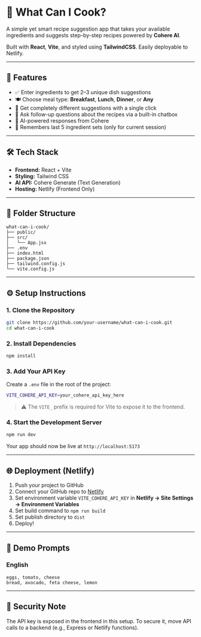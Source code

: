 # 🍳 What Can I Cook?

A simple yet smart recipe suggestion app that takes your available ingredients and suggests step-by-step recipes powered by **Cohere AI**.

Built with **React**, **Vite**, and styled using **TailwindCSS**. Easily deployable to Netlify.

---

## 🚀 Features

- ✅ Enter ingredients to get 2–3 unique dish suggestions
- 🍽️ Choose meal type: **Breakfast**, **Lunch**, **Dinner**, or **Any**
- 🔁 Get completely different suggestions with a single click
- 💬 Ask follow-up questions about the recipes via a built-in chatbox
- 🧠 AI-powered responses from Cohere
- 💾 Remembers last 5 ingredient sets (only for current session)

---

## 🛠️ Tech Stack

- **Frontend:** React + Vite
- **Styling:** Tailwind CSS
- **AI API:** Cohere Generate (Text Generation)
- **Hosting:** Netlify (Frontend Only)

---

## 📁 Folder Structure

```
what-can-i-cook/
├── public/
├── src/
│   └── App.jsx
├── .env
├── index.html
├── package.json
├── tailwind.config.js
└── vite.config.js
```

---

## ⚙️ Setup Instructions

### 1. Clone the Repository
```bash
git clone https://github.com/your-username/what-can-i-cook.git
cd what-can-i-cook
```

### 2. Install Dependencies
```bash
npm install
```

### 3. Add Your API Key
Create a `.env` file in the root of the project:
```bash
VITE_COHERE_API_KEY=your_cohere_api_key_here
```

> ⚠️ The `VITE_` prefix is required for Vite to expose it to the frontend.

### 4. Start the Development Server
```bash
npm run dev
```

Your app should now be live at `http://localhost:5173`

---

## 🌐 Deployment (Netlify)

1. Push your project to GitHub
2. Connect your GitHub repo to [Netlify](https://app.netlify.com/)
3. Set environment variable `VITE_COHERE_API_KEY` in **Netlify → Site Settings → Environment Variables**
4. Set build command to `npm run build`
5. Set publish directory to `dist`
6. Deploy!

---

## 🧠 Demo Prompts

### English
```
eggs, tomato, cheese
bread, avocado, feta cheese, lemon
```

---

## 🔐 Security Note

The API key is exposed in the frontend in this setup.
To secure it, move API calls to a backend (e.g., Express or Netlify functions).
